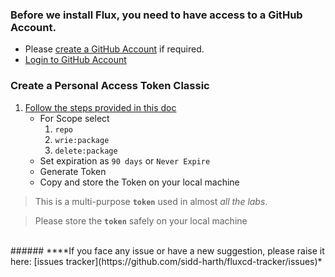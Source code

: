 
### Before we install Flux, you need to have access to a GitHub Account.
- Please [create a GitHub Account](https://github.com/signup) if required.
- [Login to GitHub Account](https://github.com/login)


### Create a Personal Access Token Classic
1. [Follow the steps provided in this doc](https://docs.github.com/en/authentication/keeping-your-account-and-data-secure/creating-a-personal-access-token#creating-a-personal-access-token-classic)
	- For Scope select 
		1. `repo`
		2. `wrie:package`
		3. `delete:package`
	- Set expiration as `90 days` or `Never Expire`
	- Generate Token
	- Copy and store the Token on your local machine

> This is a multi-purpose **`token`** used in almost *all the labs*.

> Please store the **`token`** safely on your local machine

<br>
###### ****If you face any issue or have a new suggestion, please raise it here: [issues tracker](https://github.com/sidd-harth/fluxcd-tracker/issues)*

